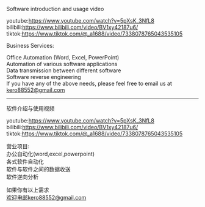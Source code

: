 Software introduction and usage video

youtube:https://www.youtube.com/watch?v=5pXsK_3NfL8  
bilibili:https://www.bilibili.com/video/BV1xy42187u6/  
tiktok:https://www.tiktok.com/@_a1688/video/7338078765043535105  

Business Services:  

Office Automation (Word, Excel, PowerPoint)  
Automation of various software applications  
Data transmission between different software  
Software reverse engineering  
If you have any of the above needs, please feel free to email us at kero88552@gmail.com  

---------------------------------------------------------------------------------------  
软件介绍与使用视频  

youtube:https://www.youtube.com/watch?v=5pXsK_3NfL8  
bilibili:https://www.bilibili.com/video/BV1xy42187u6/  
tiktok:https://www.tiktok.com/@_a1688/video/7338078765043535105  

营业项目:  
办公自动化(word,excel,powerpoint)  
各式软件自动化  
软件与软件之间的数据收送  
软件逆向分析  

如果你有以上需求  
欢迎电邮kero88552@gmail.com  

